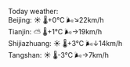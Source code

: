 Today weather:  
Beijing: ☀️   🌡️+0°C 🌬️↘22km/h  
Tianjin: ⛅️  🌡️+1°C 🌬️→19km/h  
Shijiazhuang: ☀️   🌡️+3°C 🌬️↓14km/h  
Tangshan: ☀️   🌡️-3°C 🌬️→7km/h  
